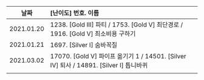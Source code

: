 | 날짜       | [난이도] 번호. 이름                                          |
| ---------- | :----------------------------------------------------------- |
| 2021.01.20 | 1238. [Gold III] 파티 / 1753. [Gold V] 최단경로 / 1916. [Gold V]  최소비용 구하기 |
| 2021.01.21 | 1697. [Silver I]  숨바꼭질                                   |
| 2021.03.02 | 17070. [Gold V] 파이프 옮기기 1 / 14501. [Silver IV] 퇴사 / 14891. [Silver I] 톱니바퀴 |
|            |                                                              |

